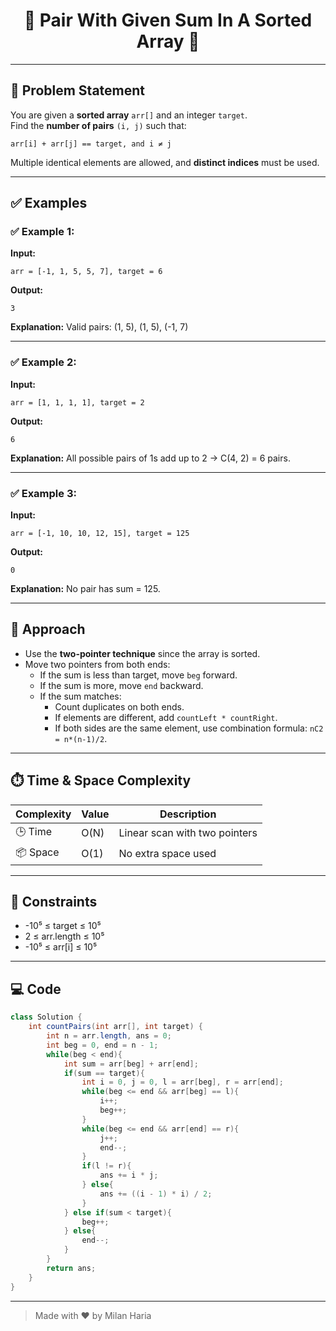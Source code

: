 <h1 align="center">🤝 Pair With Given Sum In A Sorted Array 🤝</h1>

---

## 📝 Problem Statement

You are given a **sorted array** `arr[]` and an integer `target`.  
Find the **number of pairs** `(i, j)` such that:

```
arr[i] + arr[j] == target, and i ≠ j
```

Multiple identical elements are allowed, and **distinct indices** must be used.

---

## ✅ Examples

### ✅ Example 1:
**Input:**
```
arr = [-1, 1, 5, 5, 7], target = 6
```
**Output:**
```
3
```
**Explanation:**
Valid pairs: (1, 5), (1, 5), (-1, 7)

---

### ✅ Example 2:
**Input:**
```
arr = [1, 1, 1, 1], target = 2
```
**Output:**
```
6
```
**Explanation:**
All possible pairs of 1s add up to 2 → C(4, 2) = 6 pairs.

---

### ✅ Example 3:
**Input:**
```
arr = [-1, 10, 10, 12, 15], target = 125
```
**Output:**
```
0
```
**Explanation:**
No pair has sum = 125.

---

## 🧠 Approach

- Use the **two-pointer technique** since the array is sorted.
- Move two pointers from both ends:
  - If the sum is less than target, move `beg` forward.
  - If the sum is more, move `end` backward.
  - If the sum matches:
    - Count duplicates on both ends.
    - If elements are different, add `countLeft * countRight`.
    - If both sides are the same element, use combination formula: `nC2 = n*(n-1)/2`.

---

## ⏱️ Time & Space Complexity

| Complexity       | Value     | Description                   |
|------------------|-----------|-------------------------------|
| 🕒 Time          | O(N)      | Linear scan with two pointers |
| 📦 Space         | O(1)      | No extra space used           |

---

## 🎯 Constraints

- -10⁵ ≤ target ≤ 10⁵  
- 2 ≤ arr.length ≤ 10⁵  
- -10⁵ ≤ arr[i] ≤ 10⁵  

---

## 💻 Code

```java
class Solution {
    int countPairs(int arr[], int target) {
        int n = arr.length, ans = 0;
        int beg = 0, end = n - 1;
        while(beg < end){
            int sum = arr[beg] + arr[end];
            if(sum == target){
                int i = 0, j = 0, l = arr[beg], r = arr[end];
                while(beg <= end && arr[beg] == l){
                    i++;
                    beg++;
                }
                while(beg <= end && arr[end] == r){
                    j++;
                    end--;
                }
                if(l != r){
                    ans += i * j;
                } else{
                    ans += ((i - 1) * i) / 2;
                }
            } else if(sum < target){
                beg++;
            } else{
                end--;
            }
        }
        return ans;
    }
}
```

---

> Made with ❤️ by Milan Haria
